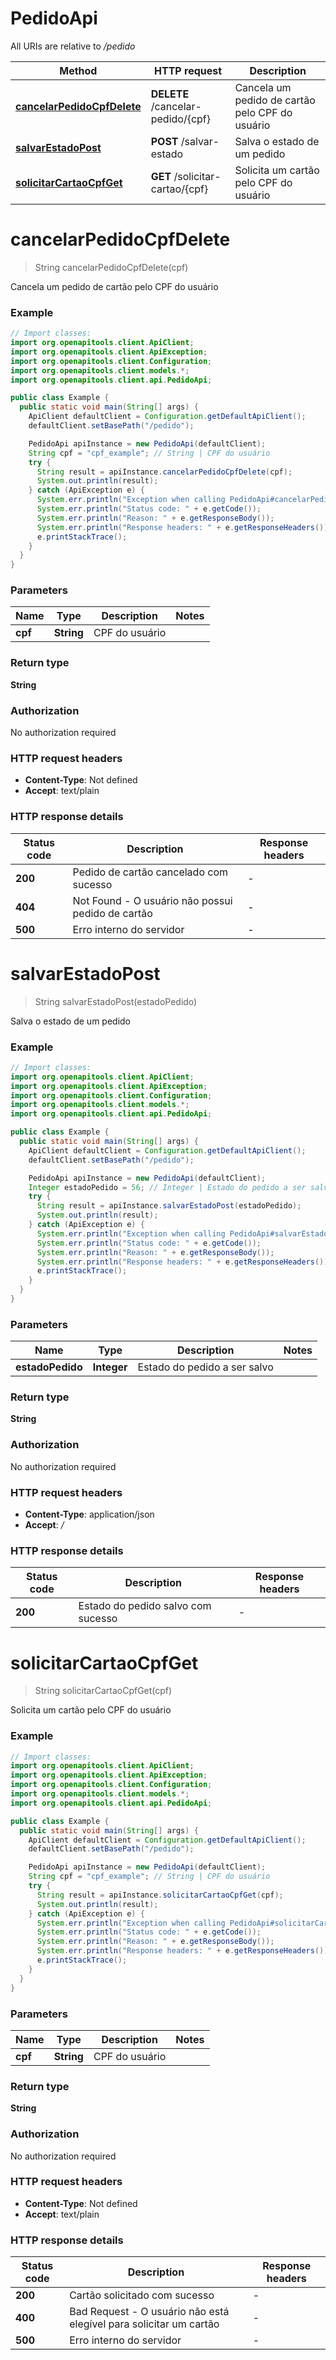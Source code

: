 # PedidoApi

All URIs are relative to */pedido*

| Method | HTTP request | Description |
|------------- | ------------- | -------------|
| [**cancelarPedidoCpfDelete**](PedidoApi.md#cancelarPedidoCpfDelete) | **DELETE** /cancelar-pedido/{cpf} | Cancela um pedido de cartão pelo CPF do usuário |
| [**salvarEstadoPost**](PedidoApi.md#salvarEstadoPost) | **POST** /salvar-estado | Salva o estado de um pedido |
| [**solicitarCartaoCpfGet**](PedidoApi.md#solicitarCartaoCpfGet) | **GET** /solicitar-cartao/{cpf} | Solicita um cartão pelo CPF do usuário |


<a name="cancelarPedidoCpfDelete"></a>
# **cancelarPedidoCpfDelete**
> String cancelarPedidoCpfDelete(cpf)

Cancela um pedido de cartão pelo CPF do usuário

### Example
```java
// Import classes:
import org.openapitools.client.ApiClient;
import org.openapitools.client.ApiException;
import org.openapitools.client.Configuration;
import org.openapitools.client.models.*;
import org.openapitools.client.api.PedidoApi;

public class Example {
  public static void main(String[] args) {
    ApiClient defaultClient = Configuration.getDefaultApiClient();
    defaultClient.setBasePath("/pedido");

    PedidoApi apiInstance = new PedidoApi(defaultClient);
    String cpf = "cpf_example"; // String | CPF do usuário
    try {
      String result = apiInstance.cancelarPedidoCpfDelete(cpf);
      System.out.println(result);
    } catch (ApiException e) {
      System.err.println("Exception when calling PedidoApi#cancelarPedidoCpfDelete");
      System.err.println("Status code: " + e.getCode());
      System.err.println("Reason: " + e.getResponseBody());
      System.err.println("Response headers: " + e.getResponseHeaders());
      e.printStackTrace();
    }
  }
}
```

### Parameters

| Name | Type | Description  | Notes |
|------------- | ------------- | ------------- | -------------|
| **cpf** | **String**| CPF do usuário | |

### Return type

**String**

### Authorization

No authorization required

### HTTP request headers

 - **Content-Type**: Not defined
 - **Accept**: text/plain

### HTTP response details
| Status code | Description | Response headers |
|-------------|-------------|------------------|
| **200** | Pedido de cartão cancelado com sucesso |  -  |
| **404** | Not Found - O usuário não possui pedido de cartão |  -  |
| **500** | Erro interno do servidor |  -  |

<a name="salvarEstadoPost"></a>
# **salvarEstadoPost**
> String salvarEstadoPost(estadoPedido)

Salva o estado de um pedido

### Example
```java
// Import classes:
import org.openapitools.client.ApiClient;
import org.openapitools.client.ApiException;
import org.openapitools.client.Configuration;
import org.openapitools.client.models.*;
import org.openapitools.client.api.PedidoApi;

public class Example {
  public static void main(String[] args) {
    ApiClient defaultClient = Configuration.getDefaultApiClient();
    defaultClient.setBasePath("/pedido");

    PedidoApi apiInstance = new PedidoApi(defaultClient);
    Integer estadoPedido = 56; // Integer | Estado do pedido a ser salvo
    try {
      String result = apiInstance.salvarEstadoPost(estadoPedido);
      System.out.println(result);
    } catch (ApiException e) {
      System.err.println("Exception when calling PedidoApi#salvarEstadoPost");
      System.err.println("Status code: " + e.getCode());
      System.err.println("Reason: " + e.getResponseBody());
      System.err.println("Response headers: " + e.getResponseHeaders());
      e.printStackTrace();
    }
  }
}
```

### Parameters

| Name | Type | Description  | Notes |
|------------- | ------------- | ------------- | -------------|
| **estadoPedido** | **Integer**| Estado do pedido a ser salvo | |

### Return type

**String**

### Authorization

No authorization required

### HTTP request headers

 - **Content-Type**: application/json
 - **Accept**: */*

### HTTP response details
| Status code | Description | Response headers |
|-------------|-------------|------------------|
| **200** | Estado do pedido salvo com sucesso |  -  |

<a name="solicitarCartaoCpfGet"></a>
# **solicitarCartaoCpfGet**
> String solicitarCartaoCpfGet(cpf)

Solicita um cartão pelo CPF do usuário

### Example
```java
// Import classes:
import org.openapitools.client.ApiClient;
import org.openapitools.client.ApiException;
import org.openapitools.client.Configuration;
import org.openapitools.client.models.*;
import org.openapitools.client.api.PedidoApi;

public class Example {
  public static void main(String[] args) {
    ApiClient defaultClient = Configuration.getDefaultApiClient();
    defaultClient.setBasePath("/pedido");

    PedidoApi apiInstance = new PedidoApi(defaultClient);
    String cpf = "cpf_example"; // String | CPF do usuário
    try {
      String result = apiInstance.solicitarCartaoCpfGet(cpf);
      System.out.println(result);
    } catch (ApiException e) {
      System.err.println("Exception when calling PedidoApi#solicitarCartaoCpfGet");
      System.err.println("Status code: " + e.getCode());
      System.err.println("Reason: " + e.getResponseBody());
      System.err.println("Response headers: " + e.getResponseHeaders());
      e.printStackTrace();
    }
  }
}
```

### Parameters

| Name | Type | Description  | Notes |
|------------- | ------------- | ------------- | -------------|
| **cpf** | **String**| CPF do usuário | |

### Return type

**String**

### Authorization

No authorization required

### HTTP request headers

 - **Content-Type**: Not defined
 - **Accept**: text/plain

### HTTP response details
| Status code | Description | Response headers |
|-------------|-------------|------------------|
| **200** | Cartão solicitado com sucesso |  -  |
| **400** | Bad Request - O usuário não está elegível para solicitar um cartão |  -  |
| **500** | Erro interno do servidor |  -  |

